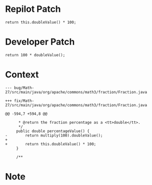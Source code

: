 # Repilot Patch

```
return this.doubleValue() * 100;
```

# Developer Patch

```
return 100 * doubleValue();
```

# Context

```
--- bug/Math-27/src/main/java/org/apache/commons/math3/fraction/Fraction.java

+++ fix/Math-27/src/main/java/org/apache/commons/math3/fraction/Fraction.java

@@ -594,7 +594,8 @@

      * @return the fraction percentage as a <tt>double</tt>.
      */
     public double percentageValue() {
-        return multiply(100).doubleValue();
+
+        return this.doubleValue() * 100;
     }
 
     /**
```

# Note

